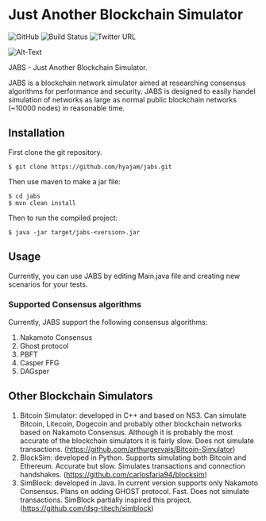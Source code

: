 # Just Another Blockchain Simulator

![GitHub](https://img.shields.io/github/license/hyajam/jabs)
![Build Status](https://travis-ci.com/hyajam/jabs.svg?branch=objectifiedNetworkAndSimulator)
![Twitter URL](https://img.shields.io/twitter/url?style=social&url=https%3A%2F%2Ftwitter.com%2Fhabibyajam)

![Alt-Text](https://raw.githubusercontent.com/hyajam/jabs/objectifiedNetworkAndSimulator/img/Jabs-logo.png)

JABS - Just Another Blockchain Simulator.

JABS is a blockchain network simulator aimed at researching consensus algorithms for performance and security.
JABS is designed to easily handel simulation of networks as large as normal public blockchain networks (~10000 nodes) in reasonable time.
  
  
## Installation
First clone the git repository.
```
$ git clone https://github.com/hyajam/jabs.git
```
Then use maven to make a jar file:
```
$ cd jabs
$ mvn clean install
```
Then to run the compiled project:
```
$ java -jar target/jabs-<version>.jar
```

## Usage
Currently, you can use JABS by editing Main.java file and creating new scenarios for your tests.


### Supported Consensus algorithms
Currently, JABS support the following consensus algorithms: 
 1. Nakamoto Consensus
 2. Ghost protocol
 3. PBFT
 4. Casper FFG
 6. DAGsper


## Other Blockchain Simulators ##
 1. Bitcoin Simulator: developed in C++ and based on NS3. Can simulate Bitcoin, Litecoin, Dogecoin and probably other blockchain networks based on Nakamoto Consensus. Although it is probably the most accurate of the blockchain simulators it is fairly slow. Does not simulate transactions. (https://github.com/arthurgervais/Bitcoin-Simulator)
 2. BlockSim: developed in Python. Supports simulating both Bitcoin and Ethereum. Accurate but slow. Simulates transactions and connection handshakes. (https://github.com/carlosfaria94/blocksim)
 3. SimBlock: developed in Java. In current version supports only Nakamoto Consensus. Plans on adding GHOST protocol. Fast. Does not simulate transactions. SimBlock partially inspired this project. (https://github.com/dsg-titech/simblock)
